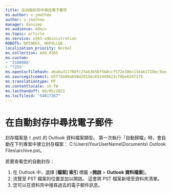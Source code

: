 ```yaml
---
title: 在自動封存中尋找電子郵件
ms.author: v-jmathew
author: v-jmathew
manager: dansimp
ms.audience: Admin
ms.topic: article
ms.service: o365-administration
ROBOTS: NOINDEX, NOFOLLOW
localization_priority: Normal
ms.collection: Adm_O365
ms.custom:
- "3100008"
- "7255"
ms.openlocfilehash: a6a6a311708fc23a63656f5b8ccf572e30bc13dab1728bc3be48ad36aeb35077
ms.sourcegitcommit: b5f7da89a650d2915dc652449623c78be6247175
ms.translationtype: MT
ms.contentlocale: zh-TW
ms.lasthandoff: 08/05/2021
ms.locfileid: "54017267"
---
```

# <a name="find-email-in-autoarchive"></a>在自動封存中尋找電子郵件

封存檔案是 ( .pst) 的 Outlook 資料檔案類型。 第一次執行「自動歸檔」時，會自動在下列專案中建立封存檔案： C:\Users\YourUserName\Documents\ Outlook Files\archive.pst。

若要查看您的自動封存：

1. 在 Outlook 中，選擇 [**檔案] 索引** 標籤 >**開啟**  >  **Outlook 資料檔案**]。
2. 流覽至 PST 檔案的位置並加以開啟。 這會將 PST 檔案新增至資料夾清單。
3. 您可以在資料夾中搜尋過去的電子郵件訊息。
